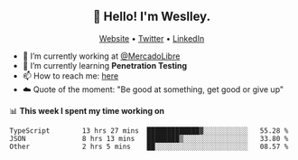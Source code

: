 <h2 align="center">👋 Hello! I'm Weslley.</h2>
<p align="center">
  <a href="http://weslleyneri.com.br">Website</a> •
  <a href="https://twitter.com/Weslley_Neri">Twitter</a> •
  <a href="https://www.linkedin.com/in/weslley-neri-3658908b">LinkedIn</a>
</p>


- 🔭 I’m currently working at [@MercadoLibre](https://github.com/mercadolibre)
- 🌱 I’m currently learning **Penetration Testing**
- 📫 How to reach me: [here](mailto:weslley39@gmail.com)
- ☁️ Quote of the moment: "Be good at something, get good or give up"

📊 **This week I spent my time working on**
<!--START_SECTION:waka-->

```text
TypeScript        13 hrs 27 mins  █████████████▓░░░░░░░░░░░   55.28 %
JSON              8 hrs 13 mins   ████████▒░░░░░░░░░░░░░░░░   33.80 %
Other             2 hrs 5 mins    ██░░░░░░░░░░░░░░░░░░░░░░░   08.57 %
```

<!--END_SECTION:waka-->

<!-- Inspired by https://github.com/gruselhaus/gruselhaus -->